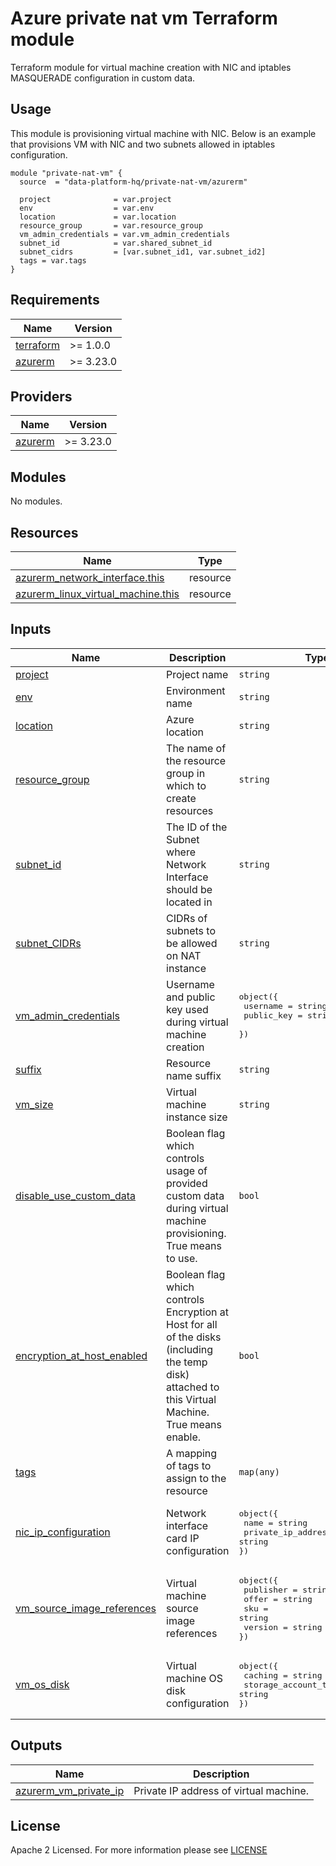 # Azure private nat vm Terraform module
Terraform module for virtual machine creation with NIC and iptables MASQUERADE configuration in custom data.

## Usage
This module is provisioning virtual machine with NIC. Below is an example that provisions VM with NIC and two subnets allowed in iptables configuration.
```
module "private-nat-vm" {
  source  = "data-platform-hq/private-nat-vm/azurerm"

  project              = var.project
  env                  = var.env
  location             = var.location
  resource_group       = var.resource_group
  vm_admin_credentials = var.vm_admin_credentials
  subnet_id            = var.shared_subnet_id
  subnet_cidrs         = [var.subnet_id1, var.subnet_id2]
  tags = var.tags
}
```

<!-- BEGIN_TF_DOCS -->
## Requirements
| Name                                                                      | Version   |
|---------------------------------------------------------------------------|-----------|
| <a name="requirement_terraform"></a> [terraform](#requirement\_terraform) | >= 1.0.0  |
| <a name="requirement_azurerm"></a> [azurerm](#requirement\_azurerm)       | >= 3.23.0 |

## Providers

| Name                                                           | Version   |
|----------------------------------------------------------------|-----------|
| <a name="provider_azurerm"></a> [azurerm](#provider\_azurerm)  | >= 3.23.0 |

## Modules

No modules.

## Resources

| Name                                                                                                                                            | Type     |
|-------------------------------------------------------------------------------------------------------------------------------------------------|----------|
| [azurerm_network_interface.this](https://registry.terraform.io/providers/hashicorp/azurerm/latest/docs/resources/network_interface)             | resource |
| [azurerm_linux_virtual_machine.this](https://registry.terraform.io/providers/hashicorp/azurerm/latest/docs/resources/linux_virtual_machine)     | resource |

## Inputs

| Name                                                                                                                   | Description                                                                                                                                        | Type                                                                                                                      | Default                                                                                                                               | Required |
|------------------------------------------------------------------------------------------------------------------------|----------------------------------------------------------------------------------------------------------------------------------------------------|---------------------------------------------------------------------------------------------------------------------------|---------------------------------------------------------------------------------------------------------------------------------------|:--------:|
| <a name="input_project"></a> [project](#input\_project)                                                                | Project name                                                                                                                                       | `string`                                                                                                                  | n/a                                                                                                                                   |   yes    |
| <a name="input_env"></a> [env](#input\_env)                                                                            | Environment name                                                                                                                                   | `string`                                                                                                                  | n/a                                                                                                                                   |   yes    |
| <a name="input_location"></a> [location](#input\_location)                                                             | Azure location                                                                                                                                     | `string`                                                                                                                  | n/a                                                                                                                                   |   yes    |
| <a name="input_resource_group"></a> [resource\_group](#input\_resource\_group)                                         | The name of the resource group in which to create resources                                                                                        | `string`                                                                                                                  | n/a                                                                                                                                   |   yes    |
| <a name="input_subnet_id"></a> [subnet\_id](#input\_subnet\_id)                                                        | The ID of the Subnet where Network Interface should be located in                                                                                  | `string`                                                                                                                  | n/a                                                                                                                                   |   yes    |
| <a name="input_subnet_cidrs"></a> [subnet\_CIDRs](#input\_subnet\_CIDRs)                                               | CIDRs of subnets to be allowed on NAT instance                                                                                                     | `string`                                                                                                                  | n/a                                                                                                                                   |   yes    |
| <a name="input_vm_admin_credentials"></a> [vm\_admin\_credentials](#input\_vm\_admin\_credentials)                     | Username and public key used during virtual machine creation                                                                                       | <pre>object({<br> username    = string <br> public_key  = string <br>})</pre>                                             | n/a                                                                                                                                   |   yes    |
| <a name="input_suffix"></a> [suffix](#input\_suffix)                                                                   | Resource name suffix                                                                                                                               | `string`                                                                                                                  | `""`                                                                                                                                  |    no    |
| <a name="input_vm_size"></a> [vm\_size](#input\_vm\_size)                                                              | Virtual machine instance size                                                                                                                      | `string`                                                                                                                  | `Standard_B1ls`                                                                                                                       |    no    |
| <a name="input_use_custom_data"></a> [disable\_use\_custom\_data](#input\_use\_custom\_data)                           | Boolean flag which controls usage of provided custom data during virtual machine provisioning. True means to use.                                  | `bool`                                                                                                                    | `true`                                                                                                                                |    no    |
| <a name="input_encryption_at_host_enabled"></a> [encryption\_at\_host\_enabled](#input\_encryption\_at\_host\_enabled) | Boolean flag which controls Encryption at Host for all of the disks (including the temp disk) attached to this Virtual Machine. True means enable. | `bool`                                                                                                                    | `true`                                                                                                                                |    no    |
| <a name="input_tags"></a> [tags](#input\_tags)                                                                         | A mapping of tags to assign to the resource                                                                                                        | `map(any)`                                                                                                                | `{}`                                                                                                                                  |    no    |
| <a name="input_nic_ip_configuration"></a> [nic\_ip\_configuration](#input\_nic\_ip\_configuration)                     | Network interface card IP configuration                                                                                                            | <pre>object({<br>  name                          = string<br>  private_ip_address_allocation = string<br>})</pre>         | <pre>{<br>  name                          = "external"<br>  private_ip_address_allocation = "Dynamic"<br>}</pre>                      |    no    |
| <a name="input_vm_source_image_references"></a> [vm\_source\_image\_references](#input\_vm\_source\_image\_references) | Virtual machine source image references                                                                                                            | <pre>object({<br>  publisher = string<br>  offer     = string<br>  sku       = string<br>  version   = string<br>})</pre> | <pre>{<br>  publisher = "Canonical"<br>  offer     = "UbuntuServer"<br>  sku       = "18.04-LTS"<br>  version   = "latest"<br>}</pre> |    no    |
| <a name="input_vm_os_disk"></a> [vm\_os\_disk](#input\_vm\_os\_disk)                                                   | Virtual machine OS disk configuration                                                                                                              | <pre>object({<br>  caching              = string<br>  storage_account_type = string<br>})</pre>                           | <pre>{<br>  caching              = "None"<br>  storage_account_type = "Standard_LRS"<br>}</pre>                                       |    no    |

## Outputs

| Name                                                                                       | Description                             |
|--------------------------------------------------------------------------------------------|-----------------------------------------|
| <a name="azurerm_vm_private_ip"></a> [azurerm\_vm\_private\_ip](#azurerm\_vm\_private\_ip) | Private IP address of virtual machine.  |
<!-- END_TF_DOCS -->

## License

Apache 2 Licensed. For more information please see [LICENSE](https://github.com/data-platform-hq/terraform-azurerm-private-nat-vm/blob/main/LICENSE)
